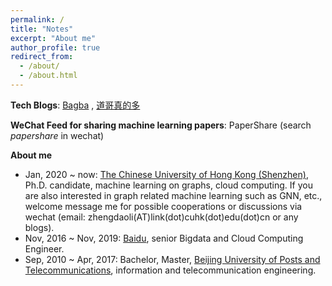 ```yaml
---
permalink: /
title: "Notes"
excerpt: "About me"
author_profile: true
redirect_from: 
  - /about/
  - /about.html
---
```



**Tech Blogs**: [Bagba](https://blog.csdn.net/bagba) , [道哥真的多](https://www.zhihu.com/people/bagba)

**WeChat Feed for sharing machine learning papers**: PaperShare
(search _papershare_ in wechat)

**About me**

* Jan, 2020 ~ now: [The Chinese University of Hong Kong (Shenzhen)](https://www.cuhk.edu.cn/), Ph.D. candidate, machine learning on graphs, cloud computing. If you are also interested in graph related machine learning such as GNN, etc., welcome message me  for possible cooperations or discussions via wechat (email: zhengdaoli(AT)link(dot)cuhk(dot)edu(dot)cn or any blogs).
* Nov, 2016 ~ Nov, 2019: [Baidu](https://www.baidu.com/), senior Bigdata and Cloud Computing Engineer.
* Sep, 2010 ~ Apr, 2017: Bachelor, Master, [Beijing University of Posts and Telecommunications](https://www.bupt.edu.cn/), information and telecommunication engineering.

